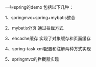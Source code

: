 一些spring的demo
包括以下几种：
<p>1、springmvc+spring+mybatis整合</p>
<p>2、mybatis分页 通过拦截方式</p>
<p>3、ehcache缓存 实现了对象缓存和页面缓存</p>
<p>4、spring-task xml配置和注解两种方式实现</p>
<p>5、springmvc的拦截器实现</p>
